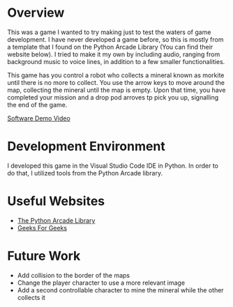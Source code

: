 # Overview

This was a game I wanted to try making just to test the waters of game development. I have never developed a game before, so this is mostly from a template that I found on the Python Arcade Library (You can find their website below). I tried to make it my own by including audio, ranging from background music to voice lines, in addition to a few smaller functionalities. 

This game has you control a robot who collects a mineral known as morkite until there is no more to collect. You use the arrow keys to move around the map, collecting the mineral until the map is empty. Upon that time, you have completed your mission and a drop pod arroves tp pick you up, signalling the end of the game. 


[Software Demo Video](https://youtu.be/AW6Vt6xIHj0)

# Development Environment

I developed this game in the Visual Studio Code IDE in Python. In order to do that, I utilized tools from the Python Arcade library.

# Useful Websites

* [The Python Arcade Library](https://api.arcade.academy/en/latest/index.html)
* [Geeks For Geeks](https://www.geeksforgeeks.org/python-arcade-handling-keyboard-input/?ref=gcse)

# Future Work

* Add collision to the border of the maps
* Change the player character to use a more relevant image
* Add a second controllable character to mine the mineral while the other collects it